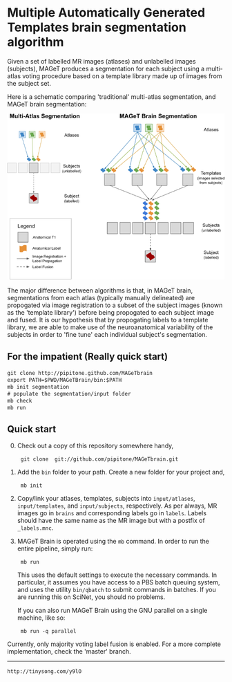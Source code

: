 # Multiple Automatically Generated Templates brain segmentation algorithm

Given a set of labelled MR images (atlases) and unlabelled images (subjects), MAGeT produces a segmentation for each subject using a multi-atlas voting procedure based on a template library made up of images from the subject set.  

Here is a schematic comparing 'traditional' multi-atlas segmentation, and MAGeT brain segmentation: 

![Multi-atlas and MAGeT brain operation schematic](doc/MA-MAGeTBrain-Schematic.png "Schematic")

The major difference between algorithms is that, in MAGeT brain, segmentations from each atlas (typically manually delineated) are propogated via image registration to a subset of the subject images (known as the 'template library') before being propogated to each subject image and fused. It is our hypothesis that by propogating labels to a template library, we are able to make use of the neuroanatomical variability of the subjects in order to 'fine tune' each individual subject's segmentation. 

## For the impatient (Really quick start) 

    git clone http://pipitone.github.com/MAGeTbrain
    export PATH=$PWD/MAGeTBrain/bin:$PATH
    mb init segmentation
    # populate the segmentation/input folder
    mb check
    mb run

## Quick start

0. Check out a copy of this repository somewhere handy,
    
        git clone  git://github.com/pipitone/MAGeTbrain.git 

1. Add the `bin` folder to your path. Create a new folder for your project and, 

        mb init

2. Copy/link your atlases, templates, subjects into `input/atlases`,
   `input/templates`, and `input/subjects`, respectively.  As per always, MR
   images go in `brains` and corresponding labels go in `labels`.  Labels should
   have the same name as the MR image but with a postfix of `_labels.mnc`.

3. MAGeT Brain is operated using the ```mb``` command. In order to run the
   entire pipeline, simply run: 

        mb run

   This uses the default settings to execute the necessary commands. In
   particular, it assumes you have access to a PBS batch queuing system, and
   uses the utility ```bin/qbatch``` to submit commands in batches.  If you are
   running this on SciNet, you should no problems.

   If you can also run MAGeT Brain using the GNU parallel on a single machine, 
   like so: 

        mb run -q parallel

    
Currently, only majority voting label fusion is enabled.  For a more complete
implementation, check the 'master' branch. 

---
    http://tinysong.com/y9lO
